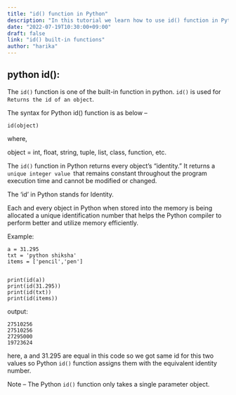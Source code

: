 ```yaml
---
title: "id() function in Python"
description: "In this tutorial we learn how to use id() function in Python"
date: "2022-07-19T10:30:00+09:00"
draft: false
link: "id() built-in functions"
author: "harika"
---
```


##  python id():
The `id()` function is one of the built-in function in python.
`id()` is used for `Returns the id of an object`.

The syntax for Python id() function is as below –
```
id(object)
```
where,

object = int, float, string, tuple, list, class, function, etc.

The `id()` function in Python returns every object’s “identity.” It returns a `unique integer value `that remains constant throughout the program execution time and cannot be modified or changed.

The ‘id’ in Python stands for Identity. 

Each and every object in Python when stored into the memory is being allocated a unique identification number that helps the Python compiler to perform better and utilize memory efficiently.

Example:
```
a = 31.295
txt = 'python shiksha'
items = ['pencil','pen']


print(id(a))
print(id(31.295))
print(id(txt))
print(id(items))
```
output:
```
27510256
27510256
27295000
19723624
```
here, a and 31.295 are equal in this code so we got same id for this two  values so Python `id()` function assigns them with the equivalent identity number.

Note – The Python `id()` function only takes a single parameter object.
